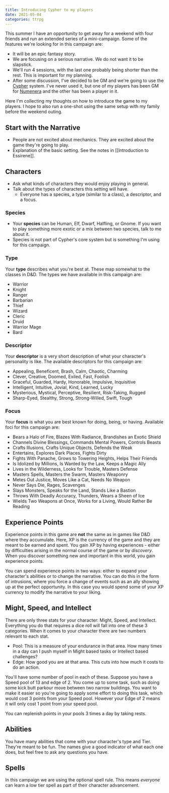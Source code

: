 ```yaml
---
title: Introducing Cypher to my players
date: 2021-05-04
categories: ttrpg
---
```


This summer I have an opportunity to get away for a weekend with four friends and run an extended series of a mini-campaign. Some of the features we're looking for in this campaign are:

- It will be an epic fantasy story.
- We are focusing on a serious narrative. We do not want it to be slapstick.
- We'll run 4 sessions, with the last one probably being shorter than the rest. This is important for my planning.
- After some discussion, I've decided to be GM and we're going to use the [Cypher](http://cypher-system.com/) system. I've never used it, but one of my players has been GM for [Numenera](http://numenera.com/) and the other has been a player in it.

Here I'm collecting my thoughts on how to introduce the game to my players. I hope to also run a one-shot using the same setup with my family before the weekend outing.

## Start with the Narrative

- People are not excited about mechanics. They are excited about the game they're going to play.
- Explanation of the basic setting. See the notes in [[Introduction to Essirene]].


## Characters
- Ask what kinds of characters they would enjoy playing in general.
- Talk about the types of characters this setting will have.
	- Everyone has a species, a type (similar to a class), a descriptor, and a focus.

### Species
- Your **species** can be Human, Elf, Dwarf, Halfling, or Gnome. If you want to play something more exotic or a mix between two species, talk to me about it.
- Species is not part of Cypher's core system but is something I'm using for this campaign.

### Type

Your **type** describes what you're best at. These map somewhat to the classes in D&D. The types we have available in this campaign are:
-  Warrior
-  Knight
-  Ranger
-  Barbarian
-  Thief
-  Wizard
-  Cleric
-  Druid
-  Warrior Mage
-  Bard

### Descriptor

Your **descriptor** is a very short description of what your character's personality is like. The available descriptors for this campaign are:
-   Appealing, Beneficent, Brash, Calm, Chaotic, Charming
-   Clever, Creative, Doomed, Exiled, Fast, Foolish
-   Graceful, Guarded, Hardy, Honorable, Impulsive, Inquisitive
-   Intelligent, Intuitive, Jovial, Kind, Learned, Lucky
-   Mysterious, Mystical, Perceptive, Resilient, Risk-Taking, Rugged
-   Sharp-Eyed, Stealthy, Strong, Strong-Willed, Swift, Tough

### Focus
Your **focus** is what you are best known for doing, being, or having. Available foci for this campaign are:
-    Bears a Halo of Fire, Blazes With Radiance, Brandishes an Exotic Shield
-    Channels Divine Blessings, Commands Mental Powers, Controls Beasts
-    Crafts Illusions, Crafts Unique Objects, Defends the Weak
-    Entertains, Explores Dark Places, Fights Dirty
-    Fights With Panache, Grows to Towering Heights, Helps Their Friends
-    Is Idolized by Millions, Is Wanted by the Law, Keeps a Magic Ally
-    Lives in the Wilderness, Looks for Trouble, Masters Defense
-    Masters Spells, Masters the Swarm, Masters Weaponry
-    Metes Out Justice, Moves Like a Cat, Needs No Weapon
-    Never Says Die, Rages, Scavenges
-    Slays Monsters, Speaks for the Land, Stands Like a Bastion
-    Throws With Deadly Accuracy, Thunders, Wears a Sheen of Ice
-    Wields Two Weapons at Once, Works for a Living, Would Rather Be Reading
	
## Experience Points

Experience points in this game are **not** the same as in games like D&D where they accumulate. Here, XP is the currency of the game and they are meant to be earned and spent. You gain XP by having experiences - either by difficulties arising in the normal course of the game or by *discovery*. When you discover something new and important in this world, you gain experience points.

You can spend experience points in two ways: either to expand your character's abilities or to change the narrative. You can do this in the form of intrusions, where you force a change of events such as an ally showing up at the perfect opportunity. In this case you would spend some of your XP currency to modify the narrative to your liking.

## Might, Speed, and Intellect

There are only three stats for your character: Might, Speed, and Intellect. Everything you do that requires a dice roll will fall into one of these 3 categories. When it comes to your character there are two numbers relevant to each stat.

- Pool: This is a measure of your endurance in that area. How many times in a day can I push myself in Might based tasks or Intellect based challenges?
- Edge: How good you are at that area. This cuts into how much it costs to do an action.

You'll have some number of pool in each of these. Suppose you have a Speed pool of 13 and edge of 2. You come up to some task, such as doing some kick butt parkour move between two narrow buildings. You want to make it easier so you're going to apply some effort to doing this task, which would cost 3 points from your Speed pool. However your Edge of 2 means it will only cost 1 point from your speed pool.

You can replenish points in your pools 3 times a day by taking rests.

## Abilities

You have many abilities that come with your character's type and Tier. They're meant to be fun. The names give a good indicator of what each one does, but feel free to ask any questions you have.

## Spells

In this campaign we are using the optional spell rule. This means *everyone* can learn a low tier spell as part of their character advancement.
